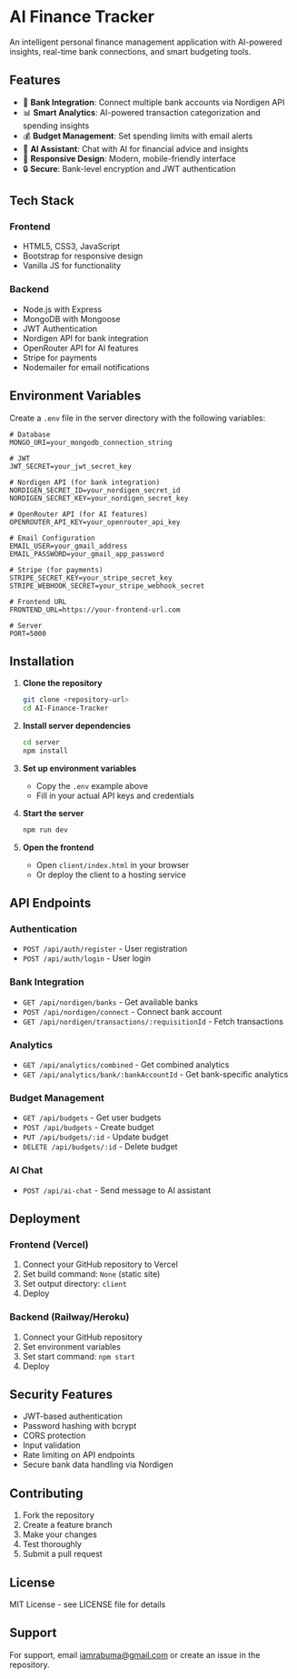 # AI Finance Tracker

An intelligent personal finance management application with AI-powered insights, real-time bank connections, and smart budgeting tools.

## Features

- 🏦 **Bank Integration**: Connect multiple bank accounts via Nordigen API
- 📊 **Smart Analytics**: AI-powered transaction categorization and spending insights
- 💰 **Budget Management**: Set spending limits with email alerts
- 🤖 **AI Assistant**: Chat with AI for financial advice and insights
- 📱 **Responsive Design**: Modern, mobile-friendly interface
- 🔒 **Secure**: Bank-level encryption and JWT authentication

## Tech Stack

### Frontend
- HTML5, CSS3, JavaScript
- Bootstrap for responsive design
- Vanilla JS for functionality

### Backend
- Node.js with Express
- MongoDB with Mongoose
- JWT Authentication
- Nordigen API for bank integration
- OpenRouter API for AI features
- Stripe for payments
- Nodemailer for email notifications

## Environment Variables

Create a `.env` file in the server directory with the following variables:

```env
# Database
MONGO_URI=your_mongodb_connection_string

# JWT
JWT_SECRET=your_jwt_secret_key

# Nordigen API (for bank integration)
NORDIGEN_SECRET_ID=your_nordigen_secret_id
NORDIGEN_SECRET_KEY=your_nordigen_secret_key

# OpenRouter API (for AI features)
OPENROUTER_API_KEY=your_openrouter_api_key

# Email Configuration
EMAIL_USER=your_gmail_address
EMAIL_PASSWORD=your_gmail_app_password

# Stripe (for payments)
STRIPE_SECRET_KEY=your_stripe_secret_key
STRIPE_WEBHOOK_SECRET=your_stripe_webhook_secret

# Frontend URL
FRONTEND_URL=https://your-frontend-url.com

# Server
PORT=5000
```

## Installation

1. **Clone the repository**
   ```bash
   git clone <repository-url>
   cd AI-Finance-Tracker
   ```

2. **Install server dependencies**
   ```bash
   cd server
   npm install
   ```

3. **Set up environment variables**
   - Copy the `.env` example above
   - Fill in your actual API keys and credentials

4. **Start the server**
   ```bash
   npm run dev
   ```

5. **Open the frontend**
   - Open `client/index.html` in your browser
   - Or deploy the client to a hosting service

## API Endpoints

### Authentication
- `POST /api/auth/register` - User registration
- `POST /api/auth/login` - User login

### Bank Integration
- `GET /api/nordigen/banks` - Get available banks
- `POST /api/nordigen/connect` - Connect bank account
- `GET /api/nordigen/transactions/:requisitionId` - Fetch transactions

### Analytics
- `GET /api/analytics/combined` - Get combined analytics
- `GET /api/analytics/bank/:bankAccountId` - Get bank-specific analytics

### Budget Management
- `GET /api/budgets` - Get user budgets
- `POST /api/budgets` - Create budget
- `PUT /api/budgets/:id` - Update budget
- `DELETE /api/budgets/:id` - Delete budget

### AI Chat
- `POST /api/ai-chat` - Send message to AI assistant

## Deployment

### Frontend (Vercel)
1. Connect your GitHub repository to Vercel
2. Set build command: `None` (static site)
3. Set output directory: `client`
4. Deploy

### Backend (Railway/Heroku)
1. Connect your GitHub repository
2. Set environment variables
3. Set start command: `npm start`
4. Deploy

## Security Features

- JWT-based authentication
- Password hashing with bcrypt
- CORS protection
- Input validation
- Rate limiting on API endpoints
- Secure bank data handling via Nordigen

## Contributing

1. Fork the repository
2. Create a feature branch
3. Make your changes
4. Test thoroughly
5. Submit a pull request

## License

MIT License - see LICENSE file for details

## Support

For support, email iamrabuma@gmail.com or create an issue in the repository.
